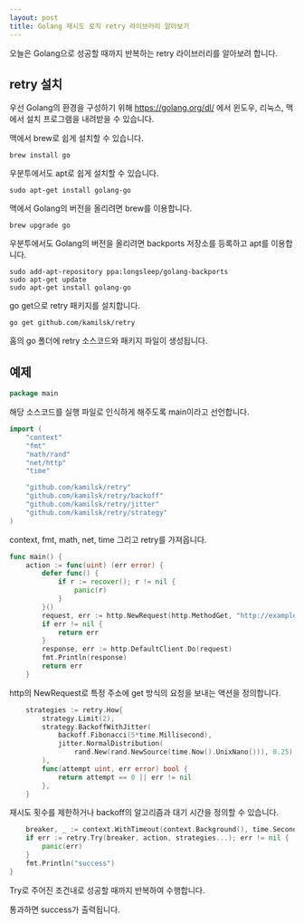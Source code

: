 ```yaml
---
layout: post
title: Golang 재시도 로직 retry 라이브러리 알아보기
---
```


오늘은 Golang으로 성공할 때까지 반복하는 retry 라이브러리를 알아보려 합니다.

## retry 설치

우선 Golang의 환경을 구성하기 위해 https://golang.org/dl/ 에서 윈도우, 리눅스, 맥에서 설치 프로그램을 내려받을 수 있습니다.

맥에서 brew로 쉽게 설치할 수 있습니다.

```
brew install go
```

우분투에서도 apt로 쉽게 설치할 수 있습니다.

```
sudo apt-get install golang-go
```

맥에서 Golang의 버전을 올리려면 brew를 이용합니다.

```
brew upgrade go
```

우분투에서도 Golang의 버전을 올리려면 backports 저장소를 등록하고 apt를 이용합니다.

```
sudo add-apt-repository ppa:longsleep/golang-backports
sudo apt-get update
sudo apt-get install golang-go
```

go get으로 retry 패키지를 설치합니다.

```
go get github.com/kamilsk/retry
```

홈의 go 폴더에 retry 소스코드와 패키지 파일이 생성됩니다.

## 예제

```go
package main
```

해당 소스코드를 실행 파일로 인식하게 해주도록 main이라고 선언합니다.

```go
import (
	"context"
	"fmt"
	"math/rand"
	"net/http"
	"time"

	"github.com/kamilsk/retry"
	"github.com/kamilsk/retry/backoff"
	"github.com/kamilsk/retry/jitter"
	"github.com/kamilsk/retry/strategy"
)
```

context, fmt, math, net, time 그리고 retry를 가져옵니다.

```go
func main() {
	action := func(uint) (err error) {
		defer func() {
			if r := recover(); r != nil {
				panic(r)
			}
		}()
		request, err := http.NewRequest(http.MethodGet, "http://example.com", nil)
		if err != nil {
			return err
		}
		response, err := http.DefaultClient.Do(request)
		fmt.Println(response)
		return err
	}
```

http의 NewRequest로 특정 주소에 get 방식의 요청을 보내는 액션을 정의합니다.

```go
	strategies := retry.How{
		strategy.Limit(2),
		strategy.BackoffWithJitter(
			backoff.Fibonacci(5*time.Millisecond),
			jitter.NormalDistribution(
				rand.New(rand.NewSource(time.Now().UnixNano())), 0.25),
		),
		func(attempt uint, err error) bool {
			return attempt == 0 || err != nil
		},
	}
```

재시도 횟수를 제한하거나 backoff의 알고리즘과 대기 시간을 정의할 수 있습니다.

```go
	breaker, _ := context.WithTimeout(context.Background(), time.Second)
	if err := retry.Try(breaker, action, strategies...); err != nil {
		panic(err)
	}
	fmt.Println("success")
}
```

Try로 주어진 조건내로 성공할 때까지 반복하여 수행합니다.

통과하면 success가 출력됩니다.